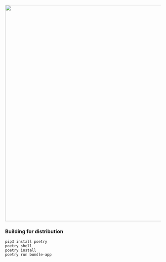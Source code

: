 
<p align="center">
  <img style="display:block;margin: auto;" src="https://github.com/bilbofroggins/KarabinerKeyboard/assets/82745308/cc8b1bbd-add8-4240-abd5-4905a68f3550" width="700"/>
</p>


### Building for distribution
```
pip3 install poetry
poetry shell
poetry install
poetry run bundle-app
```
